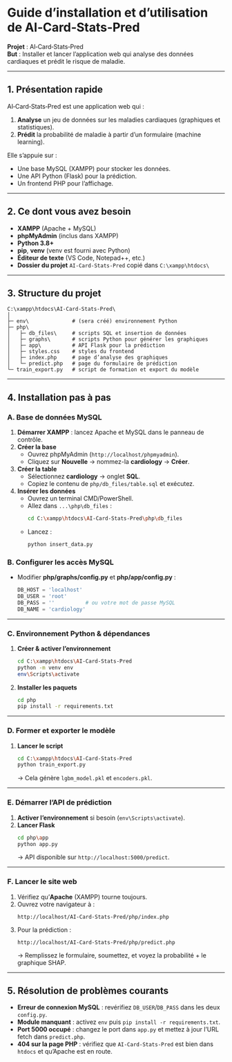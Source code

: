 # Guide d’installation et d’utilisation de AI‑Card‑Stats‑Pred

**Projet** : AI‑Card‑Stats‑Pred  
**But** : Installer et lancer l’application web qui analyse des données cardiaques et prédit le risque de maladie.

---

## 1. Présentation rapide

AI‑Card‑Stats‑Pred est une application web qui :

1. **Analyse** un jeu de données sur les maladies cardiaques (graphiques et statistiques).  
2. **Prédit** la probabilité de maladie à partir d’un formulaire (machine learning).  

Elle s’appuie sur :
- Une base MySQL (XAMPP) pour stocker les données.
- Une API Python (Flask) pour la prédiction.
- Un frontend PHP pour l’affichage.

---

## 2. Ce dont vous avez besoin

- **XAMPP** (Apache + MySQL)  
- **phpMyAdmin** (inclus dans XAMPP)  
- **Python 3.8+**  
- **pip**, **venv** (venv est fourni avec Python)  
- **Éditeur de texte** (VS Code, Notepad++, etc.)  
- **Dossier du projet** `AI‑Card‑Stats‑Pred` copié dans `C:\xampp\htdocs\`

---

## 3. Structure du projet

```
C:\xampp\htdocs\AI‑Card‑Stats‑Pred\
│
├─ env\              # (sera créé) environnement Python
├─ php\
│   ├─ db_files\     # scripts SQL et insertion de données
│   ├─ graphs\       # scripts Python pour générer les graphiques
│   ├─ app\          # API Flask pour la prédiction
│   ├─ styles.css    # styles du frontend
│   ├─ index.php     # page d’analyse des graphiques
│   └─ predict.php   # page du formulaire de prédiction
└─ train_export.py   # script de formation et export du modèle
```

---

## 4. Installation pas à pas

### A. Base de données MySQL

1. **Démarrer XAMPP** : lancez Apache et MySQL dans le panneau de contrôle.  
2. **Créer la base**  
   - Ouvrez phpMyAdmin (`http://localhost/phpmyadmin`).  
   - Cliquez sur **Nouvelle** → nommez-la **cardiology** → **Créer**.  
3. **Créer la table**  
   - Sélectionnez **cardiology** → onglet **SQL**.  
   - Copiez le contenu de `php/db_files/table.sql` et exécutez.  
4. **Insérer les données**  
   - Ouvrez un terminal CMD/PowerShell.  
   - Allez dans `...\php\db_files` :  
     ```bash
     cd C:\xampp\htdocs\AI‑Card‑Stats‑Pred\php\db_files
     ```  
   - Lancez :  
     ```bash
     python insert_data.py
     ```  

### B. Configurer les accès MySQL

- Modifier **php/graphs/config.py** et **php/app/config.py** :

  ```python
  DB_HOST = 'localhost'
  DB_USER = 'root'
  DB_PASS = ''          # ou votre mot de passe MySQL
  DB_NAME = 'cardiology'
  ```

---

### C. Environnement Python & dépendances

1. **Créer & activer l’environnement**  
   ```bash
   cd C:\xampp\htdocs\AI‑Card‑Stats‑Pred
   python -m venv env
   env\Scripts\activate
   ```
2. **Installer les paquets**  
   ```bash
   cd php
   pip install -r requirements.txt
   ```

---

### D. Former et exporter le modèle

1. **Lancer le script**  
   ```bash
   cd C:\xampp\htdocs\AI‑Card‑Stats‑Pred
   python train_export.py
   ```  
   → Cela génère `lgbm_model.pkl` et `encoders.pkl`.  

---

### E. Démarrer l’API de prédiction

1. **Activer l’environnement** si besoin (`env\Scripts\activate`).  
2. **Lancer Flask**  
   ```bash
   cd php\app
   python app.py
   ```  
   → API disponible sur `http://localhost:5000/predict`.  

---

### F. Lancer le site web

1. Vérifiez qu’**Apache** (XAMPP) tourne toujours.  
2. Ouvrez votre navigateur à :  
   ```
   http://localhost/AI‑Card‑Stats‑Pred/php/index.php
   ```  
3. Pour la prédiction :  
   ```
   http://localhost/AI‑Card‑Stats‑Pred/php/predict.php
   ```  
   → Remplissez le formulaire, soumettez, et voyez la probabilité + le graphique SHAP.

---

## 5. Résolution de problèmes courants

- **Erreur de connexion MySQL** : revérifiez `DB_USER`/`DB_PASS` dans les deux `config.py`.  
- **Module manquant** : activez `env` puis `pip install -r requirements.txt`.  
- **Port 5000 occupé** : changez le port dans `app.py` et mettez à jour l’URL fetch dans `predict.php`.  
- **404 sur la page PHP** : vérifiez que `AI‑Card‑Stats‑Pred` est bien dans `htdocs` et qu’Apache est en route.
